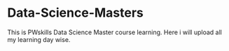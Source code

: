 # Data-Science-Masters
This is PWskills Data Science Master course learning. Here i will upload all my learning day wise.
